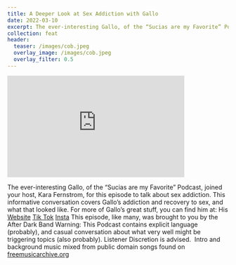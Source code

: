 ```yaml
---
title: A Deeper Look at Sex Addiction with Gallo
date: 2022-03-10
excerpt: The ever-interesting Gallo, of the “Sucias are my Favorite” Podcast, joined your host, Kara Fernstrom, for this episode to talk about sex addiction.
collection: feat
header:
  teaser: /images/cob.jpeg
  overlay_image: /images/cob.jpeg
  overlay_filter: 0.5
---
```


<iframe src='https://open.spotify.com/embed/episode/7wblgve4Bx9Tqtn9wKwXcc' width='80%' height='232' frameborder='0' allowtransparency='true' allow='encrypted-media'></iframe>

The ever-interesting Gallo, of the “Sucias are my Favorite” Podcast, joined your host, Kara Fernstrom, for this episode to talk about sex addiction. This informative conversation covers Gallo’s addiction and recovery to sex, and what that looked like.
For more of Gallo’s great stuff, you can find him at:
His [Website](https://sucias.xyz)
[Tik Tok](https://tiktok.com/@cochinochingon)
[Insta](https://instagram.com/cochinochingon)
This episode, like many, was brought to you by the After Dark Band
Warning: This Podcast contains explicit language (probably), and casual conversation about what very well might be triggering topics (also probably). Listener Discretion is advised. 
Intro and background music mixed from public domain songs found on [freemusicarchive.org](https://freemusicarchive.org)
